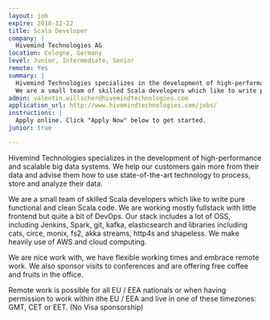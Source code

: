 ```yaml
---
layout: job
expire: 2018-12-22
title: Scala Developer
company: |
  Hivemind Technologies AG
location: Cologne, Germany
level: Junior, Intermediate, Senior
remote: Yes
summary: |
  Hivemind Technologies specializes in the development of high-performance and scalable big data systems. We help our customers gain more from their data and advise them how to use state-of-the-art technology to process, store and analyze their data.
  We are a small team of skilled Scala developers which like to write pure functional and clean Scala code. We are working mostly fullstack with little frontend but quite a bit of DevOps.
admin: valentin.willscher@hivemindtechnologies.com
application_url: http://www.hivemindtechnologies.com/jobs/
instructions: |
  Apply online. Click "Apply Now" below to get started.
junior: true

---
```


<!-- break -->

Hivemind Technologies specializes in the development of high-performance and scalable big data systems. We help our customers gain more from their data and advise them how to use state-of-the-art technology to process, store and analyze their data.

We are a small team of skilled Scala developers which like to write pure functional and clean Scala code. We are working mostly fullstack with little frontend but quite a bit of DevOps. Our stack includes a lot of OSS, including Jenkins, Spark, git, kafka, elasticsearch and libraries including cats, circe, monix, fs2, akka streams, http4s and shapeless. We make heavily use of AWS and cloud computing.

We are nice work with, we have flexible working times and embrace remote work. We also sponsor visits to conferences and are offering free coffee and fruits in the office.

Remote work is possible for all EU / EEA nationals or when having permission to work within ithe EU / EEA and live in one of these timezones: GMT, CET or EET. (No Visa sponsorship)
